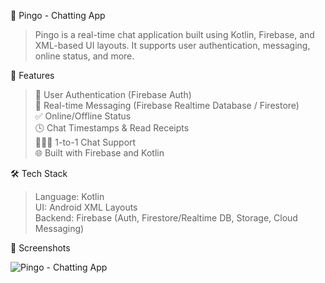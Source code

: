 📱 Pingo - Chatting App
> Pingo is a real-time chat application built using Kotlin, Firebase, and XML-based UI layouts. It supports user authentication, messaging, online status, and more.

🚀 Features

>🔐 User Authentication (Firebase Auth)                                                                                                                                                                                  
>💬 Real-time Messaging (Firebase Realtime Database / Firestore)                                                                                                                                                         
>✅ Online/Offline Status                                                                                                                                                                                                
>🕓 Chat Timestamps & Read Receipts                                                                                                                                                                                      
>🧑‍🤝‍🧑 1-to-1 Chat Support                                                                                                                                                                                                  
>🌐 Built with Firebase and Kotlin                                                                                                                                                                                       

🛠️ Tech Stack

>Language: Kotlin                                                                                                                                                                                                         
>UI: Android XML Layouts                                                                                                                                                                                                  
>Backend: Firebase (Auth, Firestore/Realtime DB, Storage, Cloud Messaging)                                                                                                                                                

📸 Screenshots

![Pingo - Chatting App](https://github.com/user-attachments/assets/4c5f67c0-4b2c-4849-84e3-aceab10b9c48)


